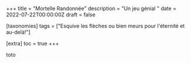 +++
title = "Mortelle Randonnée"
description = "Un jeu génial "
date = 2022-07-22T00:00:00Z
draft = false

[taxonomies]
tags = ["Esquive les flèches ou bien meurs pour l'éternité et au-delà!"]

[extra]
toc = true
+++

toto

